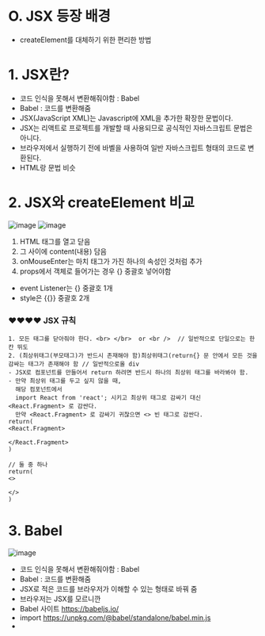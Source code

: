 # O. JSX 등장 배경
- createElement를 대체하기 위한 편리한 방법

# 1. JSX란?

- 코드 인식을 못해서 변환해줘야함 : Babel
- Babel : 코드를 변환해줌
- JSX(JavaScript XML)는 Javascript에 XML을 추가한 확장한 문법이다. 
- JSX는 리액트로 프로젝트를 개발할 때 사용되므로 공식적인 자바스크립트 문법은 아니다.  
- 브라우저에서 실행하기 전에 바벨을 사용하여 일반 자바스크립트 형태의 코드로 변환된다.
- HTML랑 문법 비슷

# 2. JSX와 createElement 비교
![image](https://user-images.githubusercontent.com/86208370/175918373-74093dbc-343f-4f88-b0ac-ae23031b6076.png)
![image](https://user-images.githubusercontent.com/86208370/175920620-935de35f-80cd-47d9-bfaf-a72888690c9d.png)

1. HTML 태그를 열고 닫음
2. 그 사이에 content(내용) 담음
3. onMouseEnter는 마치 태그가 가진 하나의 속성인 것처럼 추가
4. props에서 객체로 들어가는 경우 {} 중괄호 넣어야함
 - event Listener는 {} 중괄호 1개
 - style은 {{}} 중괄호 2개

### ❤❤❤❤ JSX 규칙
```JS
1. 모든 태그를 닫아줘야 한다. <br> </br>  or <br />  // 일반적으로 단일으로는 한칸 뛰도
2. (최상위태그(부모태그)가 반드시 존재해야 함)최상위태그(return{} 문 안에서 모든 것을 감싸는 태그가 존재해야 함 // 일반적으로올 div
- JSX로 컴포넌트를 만들어서 return 하려면 반드시 하나의 최상위 태그를 바라봐야 함.
- 만약 최상위 태그를 두고 싶지 않을 때, 
  해당 컴포넌트에서 
  import React from 'react'; 시키고 최상위 태그로 감싸기 대신 <React.Fragment> 로 감싼다.
  만약 <React.Fragment> 로 감싸기 귀찮으면 <> 빈 태그로 감싼다.
return(
<React.Fragment>

</React.Fragment>
)

// 둘 중 하나
return(
<>

</>
)
```

# 3. Babel 
![image](https://user-images.githubusercontent.com/86208370/175921499-609ac558-992c-4d97-a051-d7ac8860cf93.png)

- 코드 인식을 못해서 변환해줘야함 : Babel
- Babel : 코드를 변환해줌
- JSX로 적은 코드를 브라우저가 이해할 수 있는 형태로 바꿔 줌
- 브라우저는 JSX를 모르니깐
- Babel 사이트 
https://babeljs.io/
- import 
https://unpkg.com/@babel/standalone/babel.min.js
- <script src="https://unpkg.com/@babel/standalone/babel.min.js"></scrpt>
- <script type="text/babel"> 로 감쌈

![image](https://user-images.githubusercontent.com/86208370/175935761-62b3768a-43c3-43b5-9b26-281130ebfafd.png)
- Babel이 브라우저가 읽을 수 있는 코드로 바꿔서 head에  담음 (개발자도구 -element)
